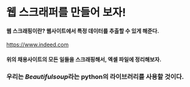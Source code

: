 # 웹 스크래퍼를 만들어 보자!
#### 웹 스크래핑이란? 웹사이트에서 특정 데이터를 추출할 수 있게 해준다.
https://www.indeed.com
#### 위의 채용사이트의 모든 일들을 스크래핑해서, 엑셀 파일에 정리해보자.
### 우리는 *Beautifulsoup*라는 python의 라이브러리를 사용할 것이다.

